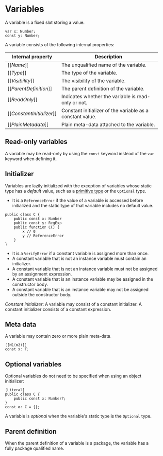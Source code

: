 # Variables

A variable is a fixed slot storing a value.

```
var x: Number;
const y: Number;
```

A variable consists of the following internal properties:

| Internal property | Description |
| ----------------- | ----------- |
| \[\[*Name*\]\] | The unqualified name of the variable. |
| \[\[*Type*\]\] | The type of the variable. |
| \[\[*Visibility*\]\] | The [visibility](visibility.md) of the variable. |
| \[\[*ParentDefinition*\]\] | The parent definition of the variable. |
| \[\[*ReadOnly*\]\] | Indicates whether the variable is read-only or not. |
| \[\[*ConstantInitializer*\]\] | Constant initializer of the variable as a constant value. |
| \[\[*PlainMetadata*\]\] | Plain meta-data attached to the variable. |

## Read-only variables

A variable may be read-only by using the `const` keyword instead of the `var` keyword when defining it.

## Initializer

Variables are lazily initialized with the exception of variables whose static type has a *default* value, such as a [primitive type](types.md#primitive-types) or the `Optional` type.

* It is a `ReferenceError` if the value of a variable is accessed before initialized and the static type of that variable includes no default value.

```
public class C {
    public const x: Number
    public const y: RegExp
    public function C() {
        x // 0
        y // ReferenceError
    }
}
```

* It is a `VerifyError` if a constant variable is assigned more than once.
* A constant variable that is not an instance variable must contain an initializer.
* A constant variable that is not an instance variable must not be assigned by an assignment expression.
* A constant variable that is an instance variable may be assigned in the constructor body.
* A constant variable that is an instance variable may not be assigned outside the constructor body.

*Constant initializer*: A variable may consist of a constant initializer. A constant initializer consists of a constant expression.

## Meta data

A variable may contain zero or more plain meta-data.

```
[[N1(n2)]]
const x: T;
```

## Optional variables

Optional variables do not need to be specified when using an object initializer:

```
[Literal]
public class C {
    public const x: Number?;
}
const o: C = {};
```

A variable is *optional* when the variable's static type is the `Optional` type.

## Parent definition

When the parent definition of a variable is a package, the variable has a fully package qualified name.